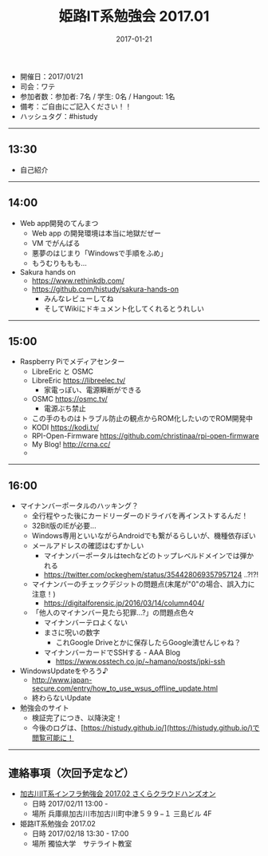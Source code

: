 ﻿---
title: 姫路IT系勉強会 2017.01
date: 2017-01-21
categories:
  - 開催履歴
tags:
  - 姫路IT系勉強会
---

* 開催日：2017/01/21
* 司会：ワテ
* 参加者数：参加者: 7名 / 学生: 0名 / Hangout: 1名
* 備考：ご自由にご記入ください！！
* ハッシュタグ：#histudy

---
## 13:30

* 自己紹介

---

## 14:00

* Web app開発のてんまつ
    * Web app の開発環境は本当に地獄だぜー
    * VM でがんばる
    * 悪夢のはじまり「Windowsで手順をふめ」
    * もうむりももも...
* Sakura hands on
    * https://www.rethinkdb.com/
    * https://github.com/histudy/sakura-hands-on
        * みんなレビューしてね
        * そしてWikiにドキュメント化してくれるとうれしい

---

## 15:00

* Raspberry Piでメディアセンター
    * LibreEric と OSMC
    * LibreEric https://libreelec.tv/
        * 家電っぽい、電源瞬断ができる
    * OSMC https://osmc.tv/
        * 電源ぶち禁止
    * この手のものはトラブル防止の観点からROM化したいのでROM開発中
    * KODI https://kodi.tv/
    * RPI-Open-Firmware https://github.com/christinaa/rpi-open-firmware
    * My Blog! http://crna.cc/
    *

---

## 16:00
* マイナンバーポータルのハッキング？
    * 全行程やった後にカードリーダーのドライバを再インストするんだ！
    * 32Bit版のIEが必要...
    * Windows専用といいながらAndroidでも繋がるらしいが、機種依存ぽい
    * メールアドレスの確認はむずかしい
        * マイナンバーポータルはtechなどのトップレベルドメインでは弾かれる
        * https://twitter.com/ockeghem/status/354428069357957124 ..?!?!
    * マイナンバーのチェックデジットの問題点(末尾が"0"の場合、誤入力に注意！)
        * https://digitalforensic.jp/2016/03/14/column404/
    * 「他人のマイナンバー見たら犯罪...?」の問題点色々
        * マイナンバーテロよくない
        * まさに呪いの数字
            * これGoogle Driveとかに保存したらGoogle潰せんじゃね？
        * マイナンバーカードでSSHする - AAA Blog
            *  https://www.osstech.co.jp/~hamano/posts/jpki-ssh
* WindowsUpdateをやろう♪
    * http://www.japan-secure.com/entry/how_to_use_wsus_offline_update.html
    * 終わらないUpdate
* 勉強会のサイト
    * 検証完了につき、以降決定！
    * 今後のログは、[https://histudy.github.io/](https://histudy.github.io/)で閲覧可能に！

---

## 連絡事項（次回予定など）

* [加古川IT系インフラ勉強会 2017.02 さくらクラウドハンズオン](https://histudy.connpass.com/event/47404/)
    * 日時 2017/02/11 13:00 -
    * 場所 兵庫県加古川市加古川町中津５９９−１ 三島ビル 4F
* 姫路IT系勉強会 2017.02
    * 日時 2017/02/18 13:30 - 17:00
    * 場所 獨協大学　サテライト教室
